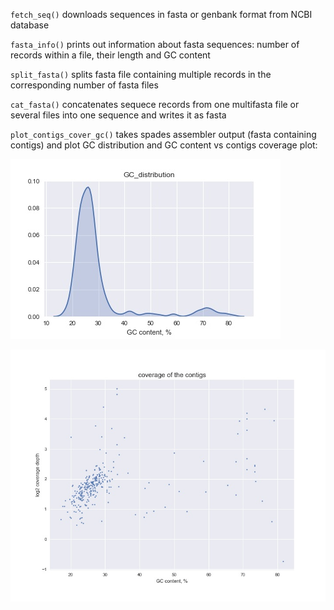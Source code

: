 `fetch_seq()` downloads sequences in fasta or genbank format from NCBI database

`fasta_info()` prints out information about fasta sequences: number of records within a file, their length and GC content

`split_fasta()` splits fasta file containing multiple records in the corresponding number of fasta files

`cat_fasta()` concatenates sequece records from one multifasta file or several files into one sequence and writes it as fasta

`plot_contigs_cover_gc()` takes spades assembler output (fasta containing contigs) and plot GC distribution and GC content vs contigs coverage plot:

![gc_vs_coverage](plot_examples/contigs_GC_distribution.jpeg)

![gc_vs_coverage](plot_examples/GC_content_vs_contigs_coverage.jpeg)
